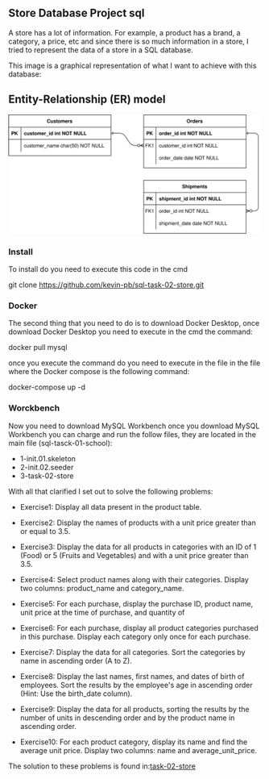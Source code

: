 ## Store Database Project sql

A store has a lot of information. For example, a product has a brand, a category, a price, etc
and since there is so much information in a store, I tried to represent the data of a store in a SQL database.

This image is a graphical representation of what I want to achieve with this database:
## Entity-Relationship (ER) model 
![model.er](./rsc/model.er.drawio.svg)

### Install

To install do you need to execute this code in the cmd

git clone https://github.com/kevin-pb/sql-task-02-store.git

### Docker

The second thing that you need to do is to download Docker Desktop, once download Docker Desktop you need to execute in the cmd the command:

docker pull mysql

once you execute the command do you need to execute in the file in the file where the Docker compose is the following command:

docker-compose up -d 

### Worckbench

Now you need to download MySQL Workbench once you download MySQL Workbench you can charge and run the follow files, they are located in the main file (sql-tasck-01-school):

- 1-init.01.skeleton
- 2-init.02.seeder
- 3-task-02-store

With all that clarified I set out to solve the following problems:

- Exercise1: Display all data present in the product table.

- Exercise2: Display the names of products with a unit price greater than or equal to 3.5.

- Exercise3: Display the data for all products in categories with an ID of 1 (Food) or 5 (Fruits and Vegetables) and with a unit price greater than 3.5.

- Exercise4: Select product names along with their categories. Display two columns: product_name and category_name.

- Exercise5: For each purchase, display the purchase ID, product name, unit price at the time of purchase, and quantity of 

- Exercise6: For each purchase, display all product categories purchased in this purchase. Display each category only once for each purchase.

- Exercise7: Display the data for all categories. Sort the categories by name in ascending order (A to Z).

- Exercise8: Display the last names, first names, and dates of birth of employees. Sort the results by the employee's age in ascending order (Hint: Use the birth_date column).

- Exercise9: Display the data for all products, sorting the results by the number of units in descending order and by the product name in ascending order.

- Exercise10: For each product category, display its name and find the average unit price. Display two columns: name and average_unit_price.

The solution to these problems is found in:[task-02-store](https://github.com/kevin-pb/sql-task-02-store/blob/master/task-02-store.sql) 
